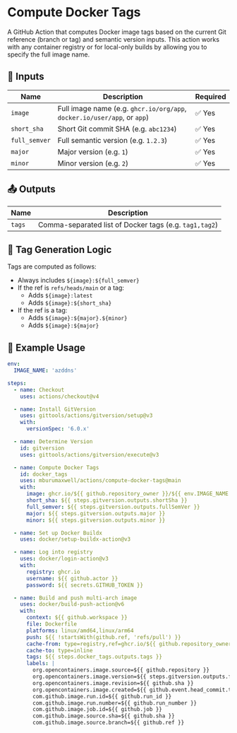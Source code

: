 # Compute Docker Tags

A GitHub Action that computes Docker image tags based on the current Git reference (branch or tag) and semantic version inputs. This action works with any container registry or for local-only builds by allowing you to specify the full image name.

## 🔧 Inputs

| Name          | Description                                                              | Required |
| ------------- | ------------------------------------------------------------------------ | -------- |
| `image`       | Full image name (e.g. `ghcr.io/org/app`, `docker.io/user/app`, or `app`) | ✅ Yes   |
| `short_sha`   | Short Git commit SHA (e.g. `abc1234`)                                    | ✅ Yes   |
| `full_semver` | Full semantic version (e.g. `1.2.3`)                                     | ✅ Yes   |
| `major`       | Major version (e.g. `1`)                                                 | ✅ Yes   |
| `minor`       | Minor version (e.g. `2`)                                                 | ✅ Yes   |

## 📤 Outputs

| Name   | Description                                            |
| ------ | ------------------------------------------------------ |
| `tags` | Comma-separated list of Docker tags (e.g. `tag1,tag2`) |

## 🧠 Tag Generation Logic

Tags are computed as follows:

- Always includes `${image}:${full_semver}`
- If the ref is `refs/heads/main` or a tag:
  - Adds `${image}:latest`
  - Adds `${image}:${short_sha}`
- If the ref is a tag:
  - Adds `${image}:${major}.${minor}`
  - Adds `${image}:${major}`

## 🚀 Example Usage

```yaml
env:
  IMAGE_NAME: 'azddns'

steps:
  - name: Checkout
    uses: actions/checkout@v4

  - name: Install GitVersion
    uses: gittools/actions/gitversion/setup@v3
    with:
      versionSpec: '6.0.x'

  - name: Determine Version
    id: gitversion
    uses: gittools/actions/gitversion/execute@v3

  - name: Compute Docker Tags
    id: docker_tags
    uses: mburumaxwell/actions/compute-docker-tags@main
    with:
      image: ghcr.io/${{ github.repository_owner }}/${{ env.IMAGE_NAME }}
      short_sha: ${{ steps.gitversion.outputs.shortSha }}
      full_semver: ${{ steps.gitversion.outputs.fullSemVer }}
      major: ${{ steps.gitversion.outputs.major }}
      minor: ${{ steps.gitversion.outputs.minor }}

  - name: Set up Docker Buildx
    uses: docker/setup-buildx-action@v3

  - name: Log into registry
    uses: docker/login-action@v3
    with:
      registry: ghcr.io
      username: ${{ github.actor }}
      password: ${{ secrets.GITHUB_TOKEN }}

  - name: Build and push multi-arch image
    uses: docker/build-push-action@v6
    with:
      context: ${{ github.workspace }}
      file: Dockerfile
      platforms: linux/amd64,linux/arm64
      push: ${{ !startsWith(github.ref, 'refs/pull') }}
      cache-from: type=registry,ref=ghcr.io/${{ github.repository_owner }}/${{ env.IMAGE_NAME }}:latest
      cache-to: type=inline
      tags: ${{ steps.docker_tags.outputs.tags }}
      labels: |
        org.opencontainers.image.source=${{ github.repository }}
        org.opencontainers.image.version=${{ steps.gitversion.outputs.fullSemVer }}
        org.opencontainers.image.revision=${{ github.sha }}
        org.opencontainers.image.created=${{ github.event.head_commit.timestamp }}
        com.github.image.run.id=${{ github.run_id }}
        com.github.image.run.number=${{ github.run_number }}
        com.github.image.job.id=${{ github.job }}
        com.github.image.source.sha=${{ github.sha }}
        com.github.image.source.branch=${{ github.ref }}
```
